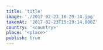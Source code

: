 ```yaml
---
title: 'title'
image: './2017-02-23_16-29-14.jpg'
takenAt: '2017-02-23T15:29:14.000Z'
country: '<country>'
place: '<place>'
publish: true
---
```

